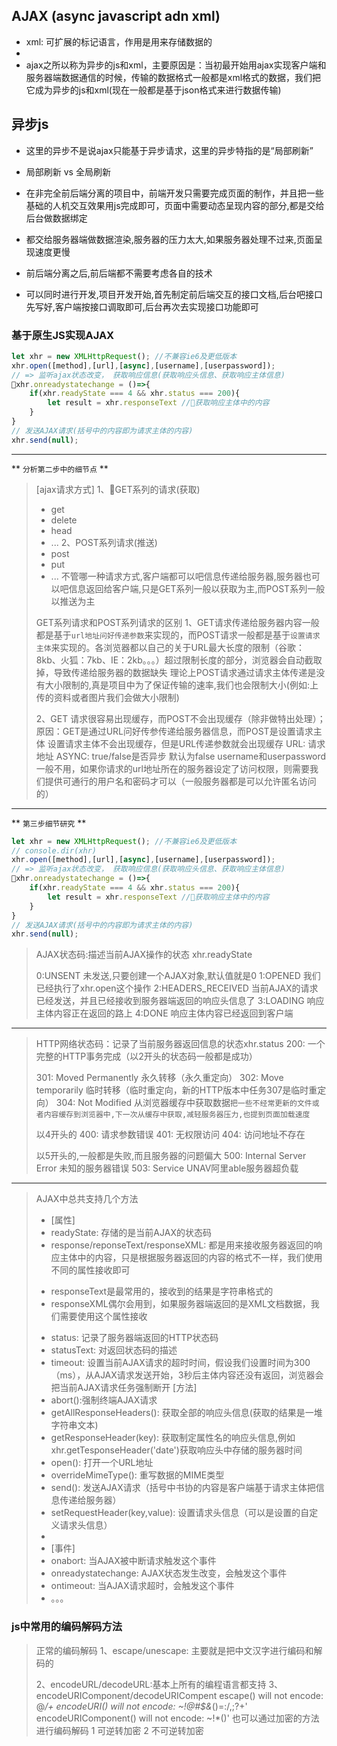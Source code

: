 
## AJAX (async javascript adn xml)
- xml: 可扩展的标记语言，作用是用来存储数据的
- 
- ajax之所以称为异步的js和xml，主要原因是：当初最开始用ajax实现客户端和服务器端数据通信的时候，传输的数据格式一般都是xml格式的数据，我们把它成为异步的js和xml(现在一般都是基于json格式来进行数据传输)


## 异步js
- 这里的异步不是说ajax只能基于异步请求，这里的异步特指的是“局部刷新”

- 局部刷新 vs 全局刷新
- 在非完全前后端分离的项目中，前端开发只需要完成页面的制作，并且把一些基础的人机交互效果用js完成即可，页面中需要动态呈现内容的部分,都是交给后台做数据绑定
- 都交给服务器端做数据渲染,服务器的压力太大,如果服务器处理不过来,页面呈现速度更慢

- 前后端分离之后,前后端都不需要考虑各自的技术
- 可以同时进行开发,项目开发开始,首先制定前后端交互的接口文档,后台吧接口先写好,客户端按接口调取即可,后台再次去实现接口功能即可

### 基于原生JS实现AJAX
```javascript
let xhr = new XMLHttpRequest(); //不兼容ie6及更低版本
xhr.open([method],[url],[async],[username],[userpassword]);
// => 监听ajax状态改变， 获取响应信息(获取响应头信息、获取响应主体信息)
xhr.onreadystatechange = ()=>{
    if(xhr.readyState === 4 && xhr.status === 200){
        let result = xhr.responseText //获取响应主体中的内容
    }
}
// 发送AJAX请求(括号中的内容即为请求主体的内容)
xhr.send(null);

```
--- 
** `分析第二步中的细节点` **

> [ajax请求方式]
> 1、GET系列的请求(获取)
>- get
>- delete
>- head
>- ...
> 2、POST系列请求(推送)
>- post
>- put
>- ...
> 不管哪一种请求方式,客户端都可以吧信息传递给服务器,服务器也可以吧信息返回给客户端,只是GET系列一般以获取为主,而POST系列一般以推送为主
>
>GET系列请求和POST系列请求的区别
>1、GET请求传递给服务器内容一般都是基于`url地址问好传递参数`来实现的，而POST请求一般都是基于`设置请求主体`来实现的。各浏览器都以自己的关于URL最大长度的限制（谷歌：8kb、火狐：7kb、IE：2kb。。。）超过限制长度的部分，浏览器会自动截取掉，导致传递给服务器的数据缺失
>理论上POST请求通过请求主体传递是没有大小限制的,真是项目中为了保证传输的速率,我们也会限制大小(例如:上传的资料或者图片我们会做大小限制)
>
>2、GET 请求很容易出现缓存，而POST不会出现缓存（除非做特出处理）；
>原因：GET是通过URL问好传参传递给服务器信息，而POST是设置请求主体
>设置请求主体不会出现缓存，但是URL传递参数就会出现缓存
>URL: 请求地址
>ASYNC: true/false是否异步 默认为false
>username和userpassword一般不用，如果你请求的url地址所在的服务器设定了访问权限，则需要我们提供可通行的用户名和密码才可以（一般服务器都是可以允许匿名访问的）

---
** `第三步细节研究` **
```javascript
let xhr = new XMLHttpRequest(); //不兼容ie6及更低版本
// console.dir(xhr)
xhr.open([method],[url],[async],[username],[userpassword]);
// => 监听ajax状态改变， 获取响应信息(获取响应头信息、获取响应主体信息)
xhr.onreadystatechange = ()=>{
    if(xhr.readyState === 4 && xhr.status === 200){
        let result = xhr.responseText //获取响应主体中的内容
    }
}
// 发送AJAX请求(括号中的内容即为请求主体的内容)
xhr.send(null);

```
>AJAX状态码:描述当前AJAX操作的状态
>xhr.readyState
>
>0:UNSENT 未发送,只要创建一个AJAX对象,默认值就是0
>1:OPENED 我们已经执行了xhr.open这个操作
>2:HEADERS_RECEIVED 当前AJAX的请求已经发送，并且已经接收到服务器端返回的响应头信息了
>3:LOADING 响应主体内容正在返回的路上
>4:DONE 响应主体内容已经返回到客户端
---
>HTTP网络状态码：记录了当前服务器返回信息的状态xhr.status
>200: 一个完整的HTTP事务完成（以2开头的状态码一般都是成功）
>
>301: Moved Permanently 永久转移（永久重定向）
>302: Move temporarily 临时转移（临时重定向，新的HTTP版本中任务307是临时重定向）
>304: Not Modified 从浏览器缓存中获取数据`把一些不经常更新的文件或者内容缓存到浏览器中,下一次从缓存中获取,减轻服务器压力,也提到页面加载速度`
>
>以4开头的
>400: 请求参数错误
>401: 无权限访问
>404: 访问地址不存在
>
>以5开头的,一般都是失败,而且服务器的问题偏大
>500: Internal Server Error 未知的服务器错误
>503: Service UNAV阿里able服务器超负载
---
> AJAX中总共支持几个方法
>- [属性]
>- readyState: 存储的是当前AJAX的状态码
>- response/reponseText/responseXML: 都是用来接收服务器返回的响应主体中的内容，只是根据服务器返回的内容的格式不一样，我们使用不同的属性接收即可
> + responseText是最常用的，接收到的结果是字符串格式的
> + responseXML偶尔会用到，如果服务器端返回的是XML文档数据，我们需要使用这个属性接收
>- status: 记录了服务器端返回的HTTP状态码
>- statusText: 对返回状态码的描述
>- timeout: 设置当前AJAX请求的超时时间，假设我们设置时间为300（ms），从AJAX请求发送开始，3秒后主体内容还没有返回，浏览器会把当前AJAX请求任务强制断开
> [方法]
>- abort():强制终端AJAX请求
>- getAllResponseHeaders(): 获取全部的响应头信息(获取的结果是一堆字符串文本)
>- getResponseHeader(key): 获取制定属性名的响应头信息,例如xhr.getTesponseHeader('date')获取响应头中存储的服务器时间
>- open(): 打开一个URL地址
>- overrideMimeType(): 重写数据的MIME类型
>- send(): 发送AJAX请求（括号中书协的内容是客户端基于请求主体把信息传递给服务器）
>- setRequestHeader(key,value): 设置请求头信息（可以是设置的自定义请求头信息）
>- 
>- [事件]
>- onabort: 当AJAX被中断请求触发这个事件
>- onreadystatechange: AJAX状态发生改变，会触发这个事件
>- ontimeout: 当AJAX请求超时，会触发这个事件
>- 。。。


### js中常用的编码解码方法
> 正常的编码解码
>1、escape/unescape: 主要就是把中文汉字进行编码和解码的
> 
> 2、encodeURL/decodeURL:基本上所有的编程语言都支持
> 3、encodeURIComponent/decodeURICompent
> escape() will not encode: @*/+
> encodeURI() will not encode: ~!@#$&*()=:/,;?+'
>encodeURIComponent() will not encode: ~!*()'
> 也可以通过加密的方法进行编码解码
> 1 可逆转加密
> 2 不可逆转加密
> 





